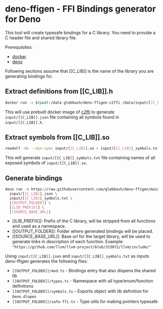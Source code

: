 # deno-ffigen - FFI Bindings generator for Deno

This tool will create typesafe bindings for a C library. You need to provide a C header file and shared library file.

Prerequisites:
- [docker](https://www.docker.com/)
- [deno](https://deno.land/)

Following sections assume that [[C_LIB]] is the name of the library you are generating bindings for.

## Extract definitions from [[C_LIB]].h

```sh
docker run -v $(pwd):/data glebbash/deno-ffigen-c2ffi /data/input/[[C_LIB]].h > input/[[C_LIB]].json
```

This will use prebuilt docker image of [c2ffi](https://github.com/rpav/c2ffi) to generate `input/[[C_LIB]].json` file containing all symbols found in
`input/[[C_LIB]].h`.

## Extract symbols from [[C_LIB]].so

```sh
readelf -Ws --dyn-syms input/[[C_LIB]].so > input/[[C_LIB]]_symbols.txt
```

This will generate `input/[[C_LIB]]_symbols.txt` file containing names of all
exposed symbols of `input/[[C_LIB]].so`.

## Generate bindings

```sh
deno run -A https://raw.githubusercontent.com/glebbash/deno-ffigen/main/mod.ts \
  input/[[C_LIB]].json \
  input/[[C_LIB]]_symbols.txt \
  [[OUTPUT_FOLDER]] \
  [[LIB_PREFIX]] \
  [[SOURCE_BASE_URL]]
```

- [[LIB_PREFIX]]: Prefix of the C library, will be stripped from all functions and used as a namespace.
- [[OUTPUT_FOLDER]]: Folder where generated bindings will be placed.
- [[SOURCE_BASE_URL]]: Base url for the target library, will be used to generate links in description of each function. Example: `"https://github.com/llvm/llvm-project/blob/315072/llvm/include/"`

Using `input/[[C_LIB]].json` and `input/[[C_LIB]]_symbols.txt` as inputs deno-ffigen generates the following files:

- `[[OUTPUT_FOLDER]]/mod.ts` - Bindings entry that also dlopens the shared lib
- `[[OUTPUT_FOLDER]]/types.ts` - Namespace with all type/enum/function definitions
- `[[OUTPUT_FOLDER]]/symbols.ts` - Exports object with lib definition for `Deno.dlopen`
- `[[OUTPUT_FOLDER]]/safe-ffi.ts` - Type utils for making pointers typesafe
